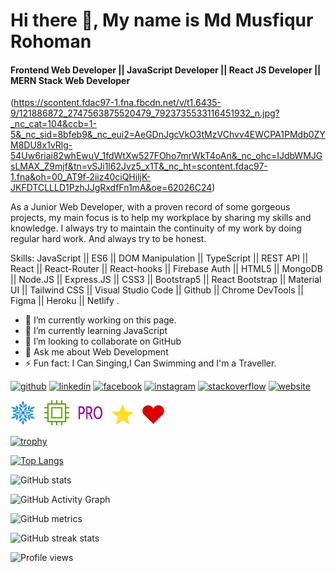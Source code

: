 # Hi there 👋, My name is Md Musfiqur Rohoman
#### Frontend Web Developer || JavaScript Developer || React JS Developer || MERN Stack Web Developer 
(https://scontent.fdac97-1.fna.fbcdn.net/v/t1.6435-9/121886872_2747563875520479_7923735533116451932_n.jpg?_nc_cat=104&ccb=1-5&_nc_sid=8bfeb9&_nc_eui2=AeGDnJgcVkO3tMzVChvv4EWCPA1PMdb0ZYM8DU8x1vRlg-54Uw6riai82whEwuV_1fdWtXw527FOho7mrWkT4oAn&_nc_ohc=IJdbWMJGsLMAX_Z9mjf&tn=vSJi1l62Jvz5_x1T&_nc_ht=scontent.fdac97-1.fna&oh=00_AT9f-2iiz40ciQHiljK-JKFDTCLLLD1PzhJJgRxdfFn1mA&oe=62026C24)

As a Junior Web Developer, with a proven record of some gorgeous projects, my main focus is to help my workplace by sharing my skills and knowledge. I always try to maintain the continuity of my work by doing regular hard work. And always try to be honest.

Skills: JavaScript || ES6 || DOM Manipulation || TypeScript || REST API || React || React-Router || React-hooks || Firebase Auth || HTML5 || MongoDB || Node.JS || Express.JS || CSS3 || Bootstrap5 || React Bootstrap || Material UI || Tailwind CSS || Visual Studio Code || Github || Chrome DevTools || Figma || Heroku || Netlify .

- 🔭 I’m currently working on this page. 
- 🌱 I’m currently learning JavaScript 
- 👯 I’m looking to collaborate on GitHub 
- 💬 Ask me about Web Development 
- ⚡ Fun fact: I Can Singing,I Can Swimming and I'm a Traveller. 


[<img src='https://cdn.jsdelivr.net/npm/simple-icons@3.0.1/icons/github.svg' alt='github' height='40'>](https://github.com/https://github.com/MusfiqurRahma)  [<img src='https://cdn.jsdelivr.net/npm/simple-icons@3.0.1/icons/linkedin.svg' alt='linkedin' height='40'>](https://www.linkedin.com/in/https://www.linkedin.com/in/md-musfiqur-rohoman-b88650219//)  [<img src='https://cdn.jsdelivr.net/npm/simple-icons@3.0.1/icons/facebook.svg' alt='facebook' height='40'>](https://www.facebook.com/https://www.facebook.com/musfiq074/)  [<img src='https://cdn.jsdelivr.net/npm/simple-icons@3.0.1/icons/instagram.svg' alt='instagram' height='40'>](https://www.instagram.com/https://www.instagram.com/mus_fi_que//)  [<img src='https://cdn.jsdelivr.net/npm/simple-icons@3.0.1/icons/stackoverflow.svg' alt='stackoverflow' height='40'>](https://stackoverflow.com/users/https://stackoverflow.com/users/16842844/musfiqur-rohoman)  [<img src='https://cdn.jsdelivr.net/npm/simple-icons@3.0.1/icons/icloud.svg' alt='website' height='40'>](https://my-personall-portfolio.netlify.app/)  

<a href='https://archiveprogram.github.com/'><img src='https://raw.githubusercontent.com/acervenky/animated-github-badges/master/assets/acbadge.gif' width='40' height='40'></a> <a href='https://docs.github.com/en/developers'><img src='https://raw.githubusercontent.com/acervenky/animated-github-badges/master/assets/devbadge.gif' width='40' height='40'></a> <a href='https://github.com/pricing'><img src='https://raw.githubusercontent.com/acervenky/animated-github-badges/master/assets/pro.gif' width='40' height='40'></a> <a href='https://stars.github.com/'><img src='https://raw.githubusercontent.com/acervenky/animated-github-badges/master/assets/starbadge.gif' width='35' height='35'></a> <a href='https://docs.github.com/en/github/supporting-the-open-source-community-with-github-sponsors'><img src='https://raw.githubusercontent.com/acervenky/animated-github-badges/master/assets/sponsorbadge.gif' width='35' height='35'></a> 

[![trophy](https://github-profile-trophy.vercel.app/?username=https://github.com/MusfiqurRahma)](https://github.com/ryo-ma/github-profile-trophy)

[![Top Langs](https://github-readme-stats.vercel.app/api/top-langs/?username=https://github.com/MusfiqurRahma)](https://github.com/anuraghazra/github-readme-stats)

![GitHub stats](https://github-readme-stats.vercel.app/api?username=https://github.com/MusfiqurRahma&show_icons=true&count_private=true)  

![GitHub Activity Graph](https://activity-graph.herokuapp.com/graph?username=https://github.com/MusfiqurRahma)  

![GitHub metrics](https://metrics.lecoq.io/https://github.com/MusfiqurRahma)  

![GitHub streak stats](https://github-readme-streak-stats.herokuapp.com/?user=https://github.com/MusfiqurRahma)  

![Profile views](https://gpvc.arturio.dev/https://github.com/MusfiqurRahma)  
